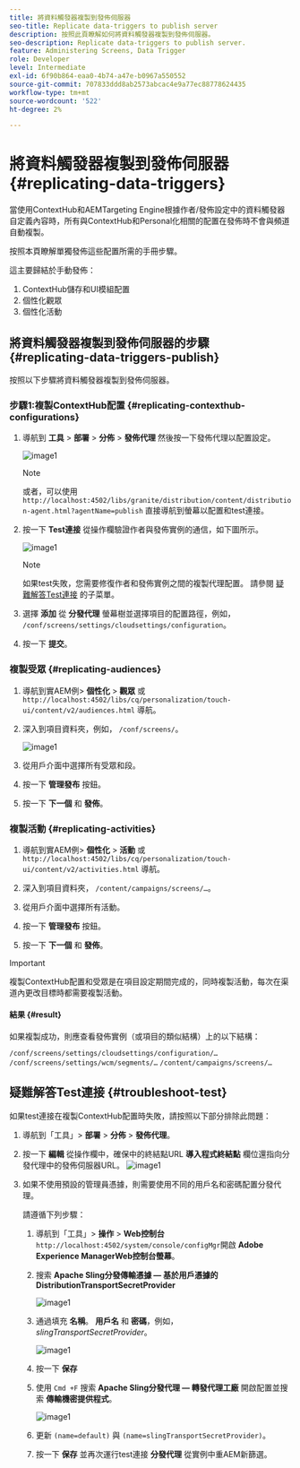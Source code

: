 ```yaml
---
title: 將資料觸發器複製到發佈伺服器
seo-title: Replicate data-triggers to publish server
description: 按照此頁瞭解如何將資料觸發器複製到發佈伺服器。
seo-description: Replicate data-triggers to publish server.
feature: Administering Screens, Data Trigger
role: Developer
level: Intermediate
exl-id: 6f90b864-eaa0-4b74-a47e-b0967a550552
source-git-commit: 707833ddd8ab2573abcac4e9a77ec88778624435
workflow-type: tm+mt
source-wordcount: '522'
ht-degree: 2%

---
```


# 將資料觸發器複製到發佈伺服器 {#replicating-data-triggers}

當使用ContextHub和AEMTargeting Engine根據作者/發佈設定中的資料觸發器自定義內容時，所有與ContextHub和Personal化相關的配置在發佈時不會與頻道自動複製。

按照本頁瞭解單獨發佈這些配置所需的手冊步驟。

這主要歸結於手動發佈：

1. ContextHub儲存和UI模組配置
1. 個性化觀眾
1. 個性化活動

## 將資料觸發器複製到發佈伺服器的步驟 {#replicating-data-triggers-publish}

按照以下步驟將資料觸發器複製到發佈伺服器。

### 步驟1:複製ContextHub配置 {#replicating-contexthub-configurations}

1. 導航到 **工具** > **部署** > **分佈** > **發佈代理** 然後按一下發佈代理以配置設定。

   ![image1](/help/user-guide/assets/replicating-triggers/replicating-triggers1.png)

   >[!NOTE]
   >
   >或者，可以使用 `http://localhost:4502/libs/granite/distribution/content/distribution-agent.html?agentName=publish` 直接導航到螢幕以配置和test連接。

1. 按一下 **Test連接** 從操作欄驗證作者與發佈實例的通信，如下圖所示。

   ![image1](/help/user-guide/assets/replicating-triggers/replicating-triggers2.png)

   >[!NOTE]
   >
   >如果test失敗，您需要修復作者和發佈實例之間的複製代理配置。 請參閱 [疑難解答Test連接](/help/user-guide/replicating-data-triggers.md#troubleshoot-test) 的子菜單。

1. 選擇 **添加** 從 **分發代理** 螢幕樹並選擇項目的配置路徑，例如， `/conf/screens/settings/cloudsettings/configuration`。

1. 按一下 **提交**。

### 複製受眾 {#replicating-audiences}

1. 導航到實AEM例> **個性化** > **觀眾** 或 `http://localhost:4502/libs/cq/personalization/touch-ui/content/v2/audiences.html` 導航。

1. 深入到項目資料夾，例如， `/conf/screens/`。

   ![image1](/help/user-guide/assets/replicating-triggers/replicating-triggers10.png)

1. 從用戶介面中選擇所有受眾和段。

1. 按一下 **管理發布** 按鈕。

1. 按一下 **下一個** 和 **發佈**。

### 複製活動  {#replicating-activities}

1. 導航到實AEM例> **個性化** > **活動** 或 `http://localhost:4502/libs/cq/personalization/touch-ui/content/v2/activities.html` 導航。

1. 深入到項目資料夾， `/content/campaigns/screens/…`。

1. 從用戶介面中選擇所有活動。

1. 按一下 **管理發布** 按鈕。

1. 按一下 **下一個** 和 **發佈**。

>[!IMPORTANT]
>
>複製ContextHub配置和受眾是在項目設定期間完成的，同時複製活動，每次在渠道內更改目標時都需要複製活動。

#### 結果 {#result}

如果複製成功，則應查看發佈實例（或項目的類似結構）上的以下結構：

`/conf/screens/settings/cloudsettings/configuration/…`
`/conf/screens/settings/wcm/segments/…`
`/content/campaigns/screens/…`

## 疑難解答Test連接 {#troubleshoot-test}

如果test連接在複製ContextHub配置時失敗，請按照以下部分排除此問題：

1. 導航到「工具」> **部署** > **分佈** > **發佈代理**。

1. 按一下 **編輯** 從操作欄中，確保中的終結點URL **導入程式終結點** 欄位還指向分發代理中的發佈伺服器URL。
   ![image1](/help/user-guide/assets/replicating-triggers/replicating-triggers9.png)

1. 如果不使用預設的管理員憑據，則需要使用不同的用戶名和密碼配置分發代理。

   請遵循下列步驟：

   1. 導航到「工具」> **操作** > **Web控制台** `http://localhost:4502/system/console/configMgr`開啟 **Adobe Experience ManagerWeb控制台螢幕**。
   1. 搜索 **Apache Sling分發傳輸憑據 — 基於用戶憑據的DistributionTransportSecretProvider**

      ![image1](/help/user-guide/assets/replicating-triggers/replicating-triggers6.png)

   1. 通過填充 **名稱**。 **用戶名** 和 **密碼**，例如， *slingTransportSecretProvider*。

      ![image1](/help/user-guide/assets/replicating-triggers/replicating-triggers7.png)

   1. 按一下 **保存**
   1. 使用 `Cmd +F` 搜索 **Apache Sling分發代理 — 轉發代理工廠** 開啟配置並搜索 **傳輸機密提供程式**。

      ![image1](/help/user-guide/assets/replicating-triggers/replicating-triggers8.png)

   1. 更新 `(name=default)` 與 `(name=slingTransportSecretProvider)`。
   1. 按一下 **保存** 並再次運行test連接 **分發代理** 從實例中重AEM新篩選。
